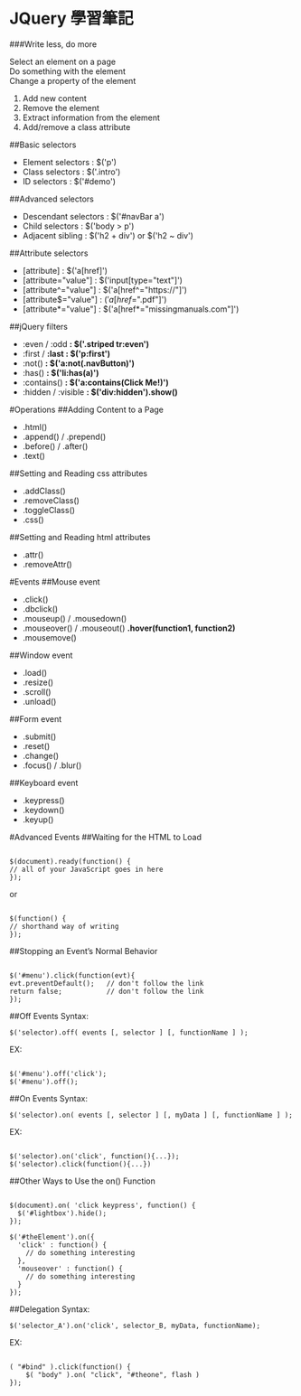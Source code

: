 # JQuery 學習筆記 
###Write less, do more

Select an element on a page<br>
Do something with the element<br>
Change a property of the element<br>
1. Add new content<br>
2. Remove the element<br>
3. Extract information from the element<br>
4. Add/remove a class attribute<br>

##Basic selectors
+ Element selectors : $('p')
+ Class selectors   : $('.intro')
+ ID selectors      : $('#demo')

##Advanced selectors
+ Descendant selectors : $('#navBar a')
+ Child selectors : $('body > p')
+ Adjacent sibling : $('h2 + div') or $('h2 ~ div')

##Attribute selectors
+ [attribute] : $('a[href]')
+ [attribute="value"] : $('input[type="text"]')
+ [attribute^="value"] : $('a[href^="https://"]')
+ [attribute$="value"] : $('a[href$=".pdf"]')
+ [attribute*="value"] : $('a[href*="missingmanuals.com"]')

##jQuery filters
+ :even / :odd **: $('.striped tr:even')**
+ :first / **:last : $('p:first')**
+ :not() **: $('a:not(.navButton)')**
+ :has() **: $('li:has(a)')**
+ :contains() **: $('a:contains(Click Me!)')**
+ :hidden / :visible **: $('div:hidden').show()**

#Operations
##Adding Content to a Page
+ .html()
+ .append() / .prepend()
+ .before() / .after()
+ .text()

##Setting and Reading css attributes
+ .addClass()
+ .removeClass()
+ .toggleClass()
+ .css()

##Setting and Reading html attributes
+ .attr()
+ .removeAttr()

#Events
##Mouse event
+ .click()
+ .dbclick()
+ .mouseup() / .mousedown()
+ .mouseover() / .mouseout() **.hover(function1,  function2)**
+ .mousemove()

##Window event
+ .load()
+ .resize()
+ .scroll()
+ .unload()

##Form event
+ .submit()
+ .reset()
+ .change()
+ .focus() / .blur()

##Keyboard event 
+ .keypress()
+ .keydown()
+ .keyup()

#Advanced Events
##Waiting for the HTML to Load
<pre><code>
$(document).ready(function() {
// all of your JavaScript goes in here
});
</code></pre>
or
<pre><code>
$(function() {
// shorthand way of writing
});
</code></pre>

##Stopping an Event’s Normal Behavior
<pre><code>
$('#menu').click(function(evt){
evt.preventDefault(); 	// don't follow the link
return false;  			// don't follow the link
});
</code></pre>

##Off Events
Syntax:
<pre><code>$('selector).off( events [, selector ] [, functionName ] );</code></pre>

EX:
<pre><code>
$('#menu').off('click');
$('#menu').off();
</code></pre>

##On Events
Syntax:
<pre><code>$('selector).on( events [, selector ] [, myData ] [, functionName ] );</code></pre>

EX:
<pre><code>
$('selector).on('click', function(){...});
$('selector).click(function(){...})
</code></pre>

##Other Ways to Use the on() Function
<pre><code>
$(document).on( 'click keypress', function() {
  $('#lightbox').hide();
});

$('#theElement').on({ 
  'click' : function() {
    // do something interesting
  },
  'mouseover' : function() {
    // do something interesting
  }
});
</code></pre>

##Delegation
Syntax:
<pre><code>$('selector_A').on('click', selector_B, myData, functionName);</code></pre>
EX:
<pre><code>
( "#bind" ).click(function() {
 	$( "body" ).on( "click", "#theone", flash )
});
</code></pre>
